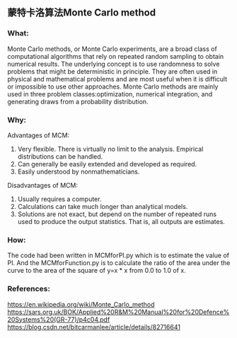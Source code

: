 ## 蒙特卡洛算法Monte Carlo method

### What:
Monte Carlo methods, or Monte Carlo experiments, are a broad class of computational algorithms that rely on repeated random sampling to obtain numerical results. The underlying concept is to use randomness to solve problems that might be deterministic in principle. They are often used in physical and mathematical problems and are most useful when it is difficult or impossible to use other approaches. Monte Carlo methods are mainly used in three problem classes:optimization, numerical integration, and generating draws from a probability distribution.<br/>

### Why:
Advantages of MCM:<br/>
1. Very flexible. There is virtually no limit to the analysis. Empirical distributions can be handled.<br/>
2. Can generally be easily extended and developed as required.<br/>
3. Easily understood by nonmathematicians.<br/>

Disadvantages of MCM:<br/>
1. Usually requires a computer.<br/>
2. Calculations can take much longer than analytical models.<br/>
3. Solutions are not exact, but depend on the number of repeated runs used to produce the output statistics. That is, all outputs are estimates. <br/>

### How:
The code had been written in MCMforPI.py which is to estimate the value of PI. And the MCMforFunction.py is to calculate the ratio of the area under the curve to the area of the square of y=x * x from 0.0 to 1.0 of x.<br/>

### References:<br/>
https://en.wikipedia.org/wiki/Monte_Carlo_method<br/>
https://sars.org.uk/BOK/Applied%20R&M%20Manual%20for%20Defence%20Systems%20(GR-77)/p4c04.pdf
https://blog.csdn.net/bitcarmanlee/article/details/82716641<br/>
